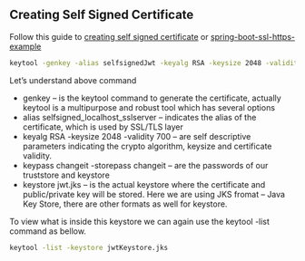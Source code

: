 ## Creating Self Signed Certificate
Follow this guide to [creating self signed certificate](https://dzone.com/articles/creating-self-signed-certificate)
or [spring-boot-ssl-https-example](https://howtodoinjava.com/spring-boot/spring-boot-ssl-https-example/) 

```bash
keytool -genkey -alias selfsignedJwt -keyalg RSA -keysize 2048 -validity 700 -keypass changeit -storepass changeit -keystore jwtKeystore.jks
```
Let’s understand above command

- genkey – is the keytool command to generate the certificate, actually keytool is a multipurpose and robust tool which has several options
- alias selfsigned_localhost_sslserver – indicates the alias of the certificate, which is used by SSL/TLS layer
- keyalg RSA -keysize 2048 -validity 700 – are self descriptive parameters indicating the crypto algorithm, keysize and certificate validity.
- keypass changeit -storepass changeit – are the passwords of our truststore and keystore
- keystore jwt.jks – is the actual keystore where the certificate and public/private key will be stored. Here we are using JKS fromat – Java Key Store, there are other formats as well for keystore.


To view what is inside this keystore we can again use the keytool -list command as bellow.
```bash
keytool -list -keystore jwtKeystore.jks
```
